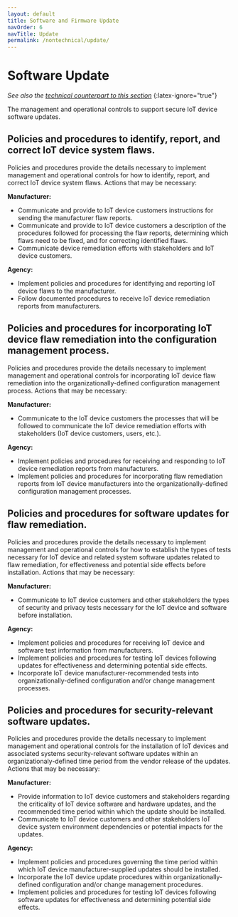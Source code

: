 ```yaml
---
layout: default
title: Software and Firmware Update
navOrder: 6
navTitle: Update
permalink: /nontechnical/update/
---
```


# Software Update

_See also the [technical counterpart to this section](../_8259-Catalog/update.md)_
{:latex-ignore="true"}

The management and operational controls to support secure IoT device software updates. 

## Policies and procedures to identify, report, and correct IoT device system flaws.

Policies and procedures provide the details necessary to implement management and operational controls for how to identify, report, and correct IoT device system flaws. Actions that may be necessary:

**Manufacturer:**

- Communicate and provide to IoT device customers instructions for sending the manufacturer flaw reports.
- Communicate and provide to IoT device customers a description of the procedures followed for processing the flaw reports, determining which flaws need to be fixed, and for correcting identified flaws.
- Communicate device remediation efforts with stakeholders and IoT device customers.

**Agency:**

- Implement policies and procedures for identifying and reporting IoT device flaws to the manufacturer.
- Follow documented procedures to receive IoT device remediation reports from manufacturers.

## Policies and procedures for incorporating IoT device flaw remediation into the configuration management process.

Policies and procedures provide the details necessary to implement management and operational controls for incorporating IoT device flaw remediation into the organizationally-defined configuration management process. Actions that may be necessary:

**Manufacturer:**

- Communicate to the IoT device customers the processes that will be followed to communicate the IoT device remediation efforts with stakeholders (IoT device customers, users, etc.).

**Agency:**

- Implement policies and procedures for receiving and responding to IoT device remediation reports from manufacturers.
- Implement policies and procedures for incorporating flaw remediation reports from IoT device manufacturers into the organizationally-defined configuration management processes.

## Policies and procedures for software updates for flaw remediation.

Policies and procedures provide the details necessary to implement management and operational controls for how to establish the types of tests necessary for IoT device and related system software updates related to flaw remediation, for effectiveness and potential side effects before installation. Actions that may be necessary:

**Manufacturer:**

- Communicate to IoT device customers and other stakeholders the types of security and privacy tests necessary for the IoT device and software before installation.

**Agency:**

- Implement policies and procedures for receiving IoT device and software test information from manufacturers.
- Implement policies and procedures for testing IoT devices following updates for effectiveness and determining potential side effects.
- Incorporate IoT device manufacturer-recommended tests into organizationally-defined configuration and/or change management processes.

## Policies and procedures for security-relevant software updates.

Policies and procedures provide the details necessary to implement management and operational controls for the installation of IoT devices and associated systems security-relevant software updates within an organizationaly-defined time period from the vendor release of the updates. Actions that may be necessary:

**Manufacturer:**

- Provide information to IoT device customers and stakeholders regarding the criticality of IoT device software and hardware updates, and the recommended time period within which the update should be installed.
- Communicate to IoT device customers and other stakeholders IoT device system environment dependencies or potential impacts for the updates.

**Agency:**

- Implement policies and procedures governing the time period within which IoT device manufacturer-supplied updates should be installed.
- Incorporate the IoT device update procedures within organizationally-defined configuration and/or change management procedures.
- Implement policies and procedures for testing IoT devices following software updates for effectiveness and determining potential side effects.
